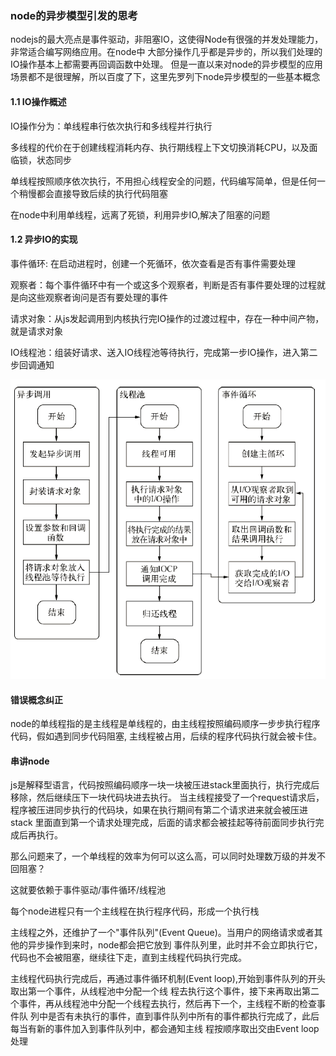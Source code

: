 ### node的异步模型引发的思考
nodejs的最大亮点是事件驱动，非阻塞IO，这使得Node有很强的并发处理能力，非常适合编写网络应用。在node中
大部分操作几乎都是异步的，所以我们处理的IO操作基本上都需要再回调函数中处理。
但是一直以来对node的异步模型的应用场景都不是很理解，所以百度了下，这里先罗列下node异步模型的一些基本概念

#### 1.1 IO操作概述
IO操作分为：单线程串行依次执行和多线程并行执行

多线程的代价在于创建线程消耗内存、执行期线程上下文切换消耗CPU，以及面临锁，状态同步

单线程按照顺序依次执行，不用担心线程安全的问题，代码编写简单，但是任何一个稍慢都会直接导致后续的执行代码阻塞

在node中利用单线程，远离了死锁，利用异步IO,解决了阻塞的问题

#### 1.2 异步IO的实现

事件循环: 在启动进程时，创建一个死循环，依次查看是否有事件需要处理

观察者：每个事件循环中有一个或这多个观察者，判断是否有事件要处理的过程就是向这些观察者询问是否有要处理的事件

请求对象：从js发起调用到内核执行完IO操作的过渡过程中，存在一种中间产物，就是请求对象

IO线程池：组装好请求、送入IO线程池等待执行，完成第一步IO操作，进入第二步回调通知

![Alt text](./2017041311124717.png)

#### 错误概念纠正
node的单线程指的是主线程是单线程的，由主线程按照编码顺序一步步执行程序代码，假如遇到同步代码阻塞,
主线程被占用，后续的程序代码执行就会被卡住。

#### 串讲node

js是解释型语言，代码按照编码顺序一块一块被压进stack里面执行，执行完成后移除，然后继续压下一块代码块进去执行。
当主线程接受了一个request请求后，程序被压进同步执行的代码块，如果在执行期间有第二个请求进来就会被压进stack
里面直到第一个请求处理完成，后面的请求都会被挂起等待前面同步执行完成后再执行。

那么问题来了，一个单线程的效率为何可以这么高，可以同时处理数万级的并发不回阻塞？

这就要依赖于事件驱动/事件循环/线程池


每个node进程只有一个主线程在执行程序代码，形成一个执行栈


主线程之外，还维护了一个"事件队列"(Event Queue)。当用户的网络请求或者其他的异步操作到来时，node都会把它放到
事件队列里，此时并不会立即执行它，代码也不会被阻塞，继续往下走，直到主线程代码执行完成。


主线程代码执行完成后，再通过事件循环机制(Event loop),开始到事件队列的开头取出第一个事件，从线程池中分配一个线
程去执行这个事件，接下来再取出第二个事件，再从线程池中分配一个线程去执行，然后再下一个，主线程不断的检查事件队
列中是否有未执行的事件，直到事件队列中所有的事件都执行完成了，此后每当有新的事件加入到事件队列中，都会通知主线
程按顺序取出交由Event loop处理

























